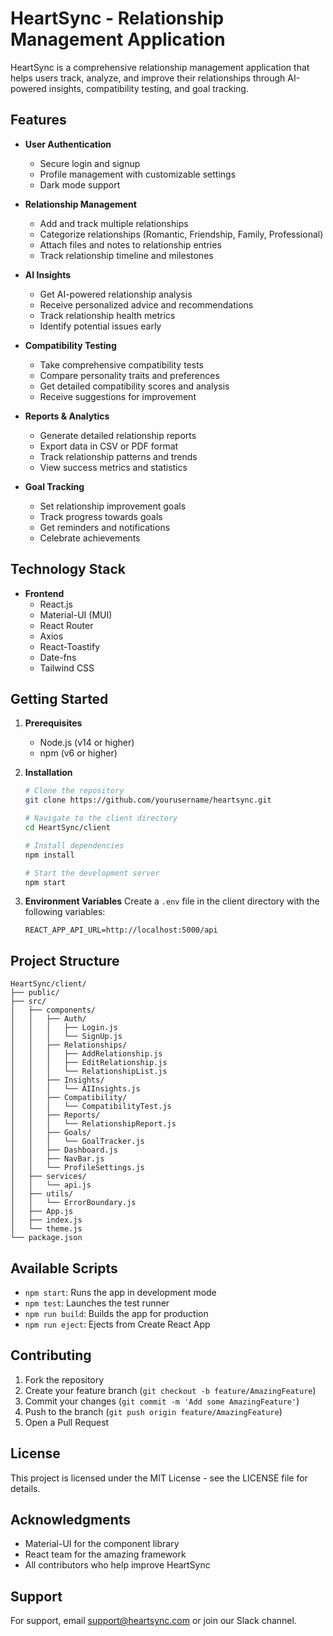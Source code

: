 # HeartSync - Relationship Management Application

HeartSync is a comprehensive relationship management application that helps users track, analyze, and improve their relationships through AI-powered insights, compatibility testing, and goal tracking.

## Features

- **User Authentication**
  - Secure login and signup
  - Profile management with customizable settings
  - Dark mode support

- **Relationship Management**
  - Add and track multiple relationships
  - Categorize relationships (Romantic, Friendship, Family, Professional)
  - Attach files and notes to relationship entries
  - Track relationship timeline and milestones

- **AI Insights**
  - Get AI-powered relationship analysis
  - Receive personalized advice and recommendations
  - Track relationship health metrics
  - Identify potential issues early

- **Compatibility Testing**
  - Take comprehensive compatibility tests
  - Compare personality traits and preferences
  - Get detailed compatibility scores and analysis
  - Receive suggestions for improvement

- **Reports & Analytics**
  - Generate detailed relationship reports
  - Export data in CSV or PDF format
  - Track relationship patterns and trends
  - View success metrics and statistics

- **Goal Tracking**
  - Set relationship improvement goals
  - Track progress towards goals
  - Get reminders and notifications
  - Celebrate achievements

## Technology Stack

- **Frontend**
  - React.js
  - Material-UI (MUI)
  - React Router
  - Axios
  - React-Toastify
  - Date-fns
  - Tailwind CSS

## Getting Started

1. **Prerequisites**
   - Node.js (v14 or higher)
   - npm (v6 or higher)

2. **Installation**
   ```bash
   # Clone the repository
   git clone https://github.com/yourusername/heartsync.git

   # Navigate to the client directory
   cd HeartSync/client

   # Install dependencies
   npm install

   # Start the development server
   npm start
   ```

3. **Environment Variables**
   Create a `.env` file in the client directory with the following variables:
   ```
   REACT_APP_API_URL=http://localhost:5000/api
   ```

## Project Structure

```
HeartSync/client/
├── public/
├── src/
│   ├── components/
│   │   ├── Auth/
│   │   │   ├── Login.js
│   │   │   └── SignUp.js
│   │   ├── Relationships/
│   │   │   ├── AddRelationship.js
│   │   │   ├── EditRelationship.js
│   │   │   └── RelationshipList.js
│   │   ├── Insights/
│   │   │   └── AIInsights.js
│   │   ├── Compatibility/
│   │   │   └── CompatibilityTest.js
│   │   ├── Reports/
│   │   │   └── RelationshipReport.js
│   │   ├── Goals/
│   │   │   └── GoalTracker.js
│   │   ├── Dashboard.js
│   │   ├── NavBar.js
│   │   └── ProfileSettings.js
│   ├── services/
│   │   └── api.js
│   ├── utils/
│   │   └── ErrorBoundary.js
│   ├── App.js
│   ├── index.js
│   └── theme.js
└── package.json
```

## Available Scripts

- `npm start`: Runs the app in development mode
- `npm test`: Launches the test runner
- `npm run build`: Builds the app for production
- `npm run eject`: Ejects from Create React App

## Contributing

1. Fork the repository
2. Create your feature branch (`git checkout -b feature/AmazingFeature`)
3. Commit your changes (`git commit -m 'Add some AmazingFeature'`)
4. Push to the branch (`git push origin feature/AmazingFeature`)
5. Open a Pull Request

## License

This project is licensed under the MIT License - see the LICENSE file for details.

## Acknowledgments

- Material-UI for the component library
- React team for the amazing framework
- All contributors who help improve HeartSync

## Support

For support, email support@heartsync.com or join our Slack channel.

